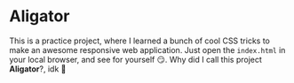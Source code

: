 # Aligator
This is a practice project, where I learned a bunch of cool CSS tricks to make an awesome responsive web application.
Just open the `index.html` in your local browser, and see for yourself 😏.
Why did I call this project **Aligator**?, idk 🙂
